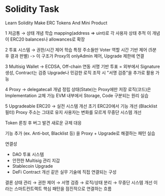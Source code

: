 # Solidity Task
Learn Solidity Make ERC Tokens And Mini Product

1 저금통 → 상태 개념 학습
mapping(address => uint)로 각 사용자 상태 추적
이 개념이 ERC20 balances나 allowances로 확장


2 투표 시스템 → 권한/시간 제어 학습
특정 주소들만 Voter 역할
시간 기반 제어 (5분 후 결과 판별)
-> 이 구조가 Proxy의 onlyAdmin 제어, Upgrade 제한에 연결


3 Multisig Wallet → ECDSA, Off-chain 연동
서명 기반 투표 = 외부에서 Signature 생성, Contract는 검증
Upgrade나 민감한 로직 조작 시 "서명 검증"을 추가로 활용 가능


4 Proxy → delegatecall 개념 정립
상태(State)는 Proxy에만 저장
로직(코드)은 Implementation 교체 가능
EVM 내부에서 Storage, Code 구분되는 원리 실습


5 Upgradeable ERC20 → 실전 시스템 개선
초기 ERC20에서 기능 개선 (Blacklist 필터)
Proxy 주소는 그대로 유지
사용자는 변화를 모르게 무중단 시스템 개선

Token 론칭 후 버그 발견
새로운 규제 대응

기능 추가 (ex. Anti-bot, Blacklist 등)
을 Proxy + Upgrade로 해결하는 패턴 실습


연결성
- DAO 투표 시스템
- 안전한 Multisig 관리 지갑
- Stablecoin Upgrade
- DeFi Contract 개선
같은 실무 기술에 직접 연결되는 구성


결론
상태 관리 → 권한 제어 → 서명 검증 → 로직/상태 분리 → 무중단 시스템 개선
이라는 스마트컨트랙트 핵심 패턴을 점진적으로 연결하는 흐름